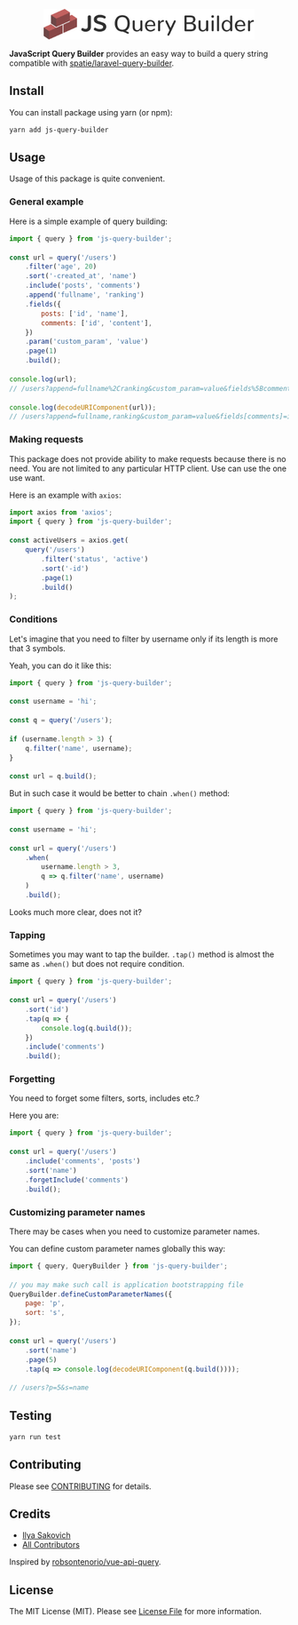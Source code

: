 <p align="center"><img alt="JavaScript Query Builder" src="logo.png" width="380"></p>

**JavaScript Query Builder** provides an easy way to build a query string compatible with [spatie/laravel-query-builder](https://github.com/spatie/laravel-query-builder).

## Install

You can install package using yarn (or npm):

```bash
yarn add js-query-builder
```

## Usage

Usage of this package is quite convenient.

### General example

Here is a simple example of query building:

```js
import { query } from 'js-query-builder';

const url = query('/users')
    .filter('age', 20)
    .sort('-created_at', 'name')
    .include('posts', 'comments')
    .append('fullname', 'ranking')
    .fields({
        posts: ['id', 'name'],
        comments: ['id', 'content'],
    })
    .param('custom_param', 'value')
    .page(1)
    .build();

console.log(url);
// /users?append=fullname%2Cranking&custom_param=value&fields%5Bcomments%5D=id%2Ccontent&fields%5Bposts%5D=id%2Cname&filter%5Bage%5D=20&include=posts%2Ccomments&page=1&sort=-created_at%2Cname

console.log(decodeURIComponent(url));
// /users?append=fullname,ranking&custom_param=value&fields[comments]=id,content&fields[posts]=id,name&filter[age]=20&include=posts,comments&page=1&sort=-created_at,name
```

### Making requests

This package does not provide ability to make requests because there is no need. You are not limited to any particular HTTP client. Use can use the one use want.

Here is an example with `axios`:

```js
import axios from 'axios';
import { query } from 'js-query-builder';

const activeUsers = axios.get(
    query('/users')
        .filter('status', 'active')
        .sort('-id')
        .page(1)
        .build()
);
```

### Conditions

Let's imagine that you need to filter by username only if its length is more that 3 symbols.

Yeah, you can do it like this:

```js
import { query } from 'js-query-builder';

const username = 'hi';

const q = query('/users');

if (username.length > 3) {
    q.filter('name', username);
}

const url = q.build();
```

But in such case it would be better to chain `.when()` method:

```js
import { query } from 'js-query-builder';

const username = 'hi';

const url = query('/users')
    .when(
        username.length > 3,
        q => q.filter('name', username)
    )
    .build();
```

Looks much more clear, does not it?

### Tapping

Sometimes you may want to tap the builder. `.tap()` method is almost the same as `.when()` but does not require condition.

```js
import { query } from 'js-query-builder';

const url = query('/users')
    .sort('id')
    .tap(q => {
        console.log(q.build());
    })
    .include('comments')
    .build();
```

### Forgetting

You need to forget some filters, sorts, includes etc.?

Here you are:

```js
import { query } from 'js-query-builder';

const url = query('/users')
    .include('comments', 'posts')
    .sort('name')
    .forgetInclude('comments')
    .build();
```

### Customizing parameter names

There may be cases when you need to customize parameter names.

You can define custom parameter names globally this way:

```js
import { query, QueryBuilder } from 'js-query-builder';

// you may make such call is application bootstrapping file
QueryBuilder.defineCustomParameterNames({
    page: 'p',
    sort: 's',
});

const url = query('/users')
    .sort('name')
    .page(5)
    .tap(q => console.log(decodeURIComponent(q.build())));

// /users?p=5&s=name
```

## Testing

```bash
yarn run test
```

## Contributing

Please see [CONTRIBUTING](CONTRIBUTING.md) for details.

## Credits

- [Ilya Sakovich](https://github.com/hivokas)
- [All Contributors](../../contributors)

Inspired by [robsontenorio/vue-api-query](https://github.com/robsontenorio/vue-api-query).

## License

The MIT License (MIT). Please see [License File](LICENSE.md) for more information.
